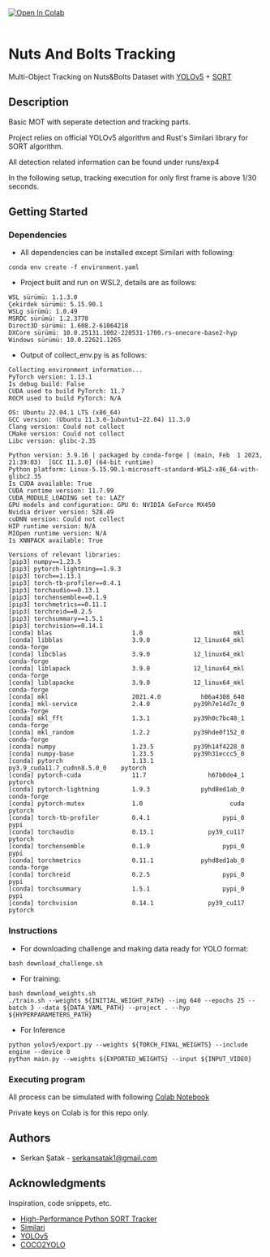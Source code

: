 
<div>
    <a href="https://colab.research.google.com/drive/1ojtbb9nnMJ1oyj_rz0A79o0nKC3CccdI"><img src="https://colab.research.google.com/assets/colab-badge.svg" alt="Open In Colab"></a>
</div>
<br>



# Nuts And Bolts Tracking

Multi-Object Tracking on Nuts&Bolts Dataset with [YOLOv5](https://github.com/ultralytics/yolov5) + [SORT](https://github.com/insight-platform/Similari)

## Description



Basic MOT with seperate detection and tracking parts.

Project relies on official YOLOv5 algorithm and Rust's Similari library for SORT algorithm.

All detection related information can be found under runs/exp4

In the following setup, tracking execution for only first frame is above 1/30 seconds.




## Getting Started

### Dependencies



* All dependencies can be installed except Similari with following:

```
conda env create -f environment.yaml
```


* Project built and run on WSL2, details are as follows:

```
WSL sürümü: 1.1.3.0
Çekirdek sürümü: 5.15.90.1
WSLg sürümü: 1.0.49
MSRDC sürümü: 1.2.3770
Direct3D sürümü: 1.608.2-61064218
DXCore sürümü: 10.0.25131.1002-220531-1700.rs-onecore-base2-hyp
Windows sürümü: 10.0.22621.1265
```


* Output of collect_env.py is as follows:

```
Collecting environment information...
PyTorch version: 1.13.1
Is debug build: False
CUDA used to build PyTorch: 11.7
ROCM used to build PyTorch: N/A

OS: Ubuntu 22.04.1 LTS (x86_64)
GCC version: (Ubuntu 11.3.0-1ubuntu1~22.04) 11.3.0
Clang version: Could not collect
CMake version: Could not collect
Libc version: glibc-2.35

Python version: 3.9.16 | packaged by conda-forge | (main, Feb  1 2023, 21:39:03)  [GCC 11.3.0] (64-bit runtime)
Python platform: Linux-5.15.90.1-microsoft-standard-WSL2-x86_64-with-glibc2.35
Is CUDA available: True
CUDA runtime version: 11.7.99
CUDA_MODULE_LOADING set to: LAZY
GPU models and configuration: GPU 0: NVIDIA GeForce MX450
Nvidia driver version: 528.49
cuDNN version: Could not collect
HIP runtime version: N/A
MIOpen runtime version: N/A
Is XNNPACK available: True

Versions of relevant libraries:
[pip3] numpy==1.23.5
[pip3] pytorch-lightning==1.9.3
[pip3] torch==1.13.1
[pip3] torch-tb-profiler==0.4.1
[pip3] torchaudio==0.13.1
[pip3] torchensemble==0.1.9
[pip3] torchmetrics==0.11.1
[pip3] torchreid==0.2.5
[pip3] torchsummary==1.5.1
[pip3] torchvision==0.14.1
[conda] blas                      1.0                         mkl  
[conda] libblas                   3.9.0            12_linux64_mkl    conda-forge
[conda] libcblas                  3.9.0            12_linux64_mkl    conda-forge
[conda] liblapack                 3.9.0            12_linux64_mkl    conda-forge
[conda] liblapacke                3.9.0            12_linux64_mkl    conda-forge
[conda] mkl                       2021.4.0           h06a4308_640  
[conda] mkl-service               2.4.0            py39h7e14d7c_0    conda-forge
[conda] mkl_fft                   1.3.1            py39h0c7bc48_1    conda-forge
[conda] mkl_random                1.2.2            py39hde0f152_0    conda-forge
[conda] numpy                     1.23.5           py39h14f4228_0  
[conda] numpy-base                1.23.5           py39h31eccc5_0  
[conda] pytorch                   1.13.1          py3.9_cuda11.7_cudnn8.5.0_0    pytorch
[conda] pytorch-cuda              11.7                 h67b0de4_1    pytorch
[conda] pytorch-lightning         1.9.3              pyhd8ed1ab_0    conda-forge
[conda] pytorch-mutex             1.0                        cuda    pytorch
[conda] torch-tb-profiler         0.4.1                    pypi_0    pypi
[conda] torchaudio                0.13.1               py39_cu117    pytorch
[conda] torchensemble             0.1.9                    pypi_0    pypi
[conda] torchmetrics              0.11.1             pyhd8ed1ab_0    conda-forge
[conda] torchreid                 0.2.5                    pypi_0    pypi
[conda] torchsummary              1.5.1                    pypi_0    pypi
[conda] torchvision               0.14.1               py39_cu117    pytorch
```



### Instructions


* For downloading challenge and making data ready for YOLO format:

```
bash download_challenge.sh
```


* For training:

```
bash download_weights.sh
./train.sh --weights ${INITIAL_WEIGHT_PATH} --img 640 --epochs 25 --batch 3 --data ${DATA_YAML_PATH} --project . --hyp ${HYPERPARAMETERS_PATH}
```


* For Inference

```
python yolov5/export.py --weights ${TORCH_FINAL_WEIGHTS} --include engine --device 0
python main.py --weights ${EXPORTED_WEIGHTS} --input ${INPUT_VIDEO}
```



### Executing program


All process can be simulated with following [Colab Notebook](https://colab.research.google.com/drive/1ojtbb9nnMJ1oyj_rz0A79o0nKC3CccdI)

Private keys on Colab is for this repo only.


## Authors


* Serkan Şatak - serkansatak1@gmail.com


## Acknowledgments


Inspiration, code snippets, etc.

* [High-Performance Python SORT Tracker](https://medium.com/inside-in-sight/high-performance-python-sort-tracker-225c2b507562)
* [Similari](https://github.com/insight-platform/Similari)
* [YOLOv5](https://github.com/ultralytics/yolov5)
* [COCO2YOLO](https://github.com/alexmihalyk23/COCO2YOLO/blob/master/COCO2YOLO.py)